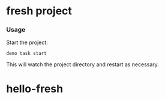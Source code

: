 # fresh project

### Usage

Start the project:

```
deno task start
```

This will watch the project directory and restart as necessary.
# hello-fresh
